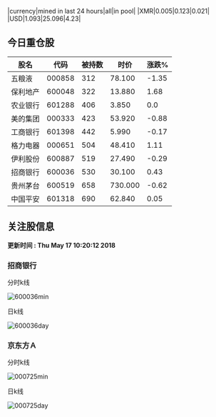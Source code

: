 |currency|mined in last 24 hours|all|in pool|
|XMR|0.005|0.123|0.021|
|USD|1.093|25.096|4.23|

## 今日重仓股 

|股名|代码|被持数|时价|涨跌%|
|---|---|---|---|---|
|五粮液|000858|312|78.100|-1.35|
|保利地产|600048|322|13.880|1.68|
|农业银行|601288|406|3.850|0.0|
|美的集团|000333|423|53.920|-0.88|
|工商银行|601398|442|5.990|-0.17|
|格力电器|000651|504|48.410|1.11|
|伊利股份|600887|519|27.490|-0.29|
|招商银行|600036|530|30.100|0.43|
|贵州茅台|600519|658|730.000|-0.62|
|中国平安|601318|690|62.840|0.05|

## 关注股信息
**更新时间 : Thu May 17 10:20:12 2018**
### 招商银行 
分时k线

![600036min](http://image.sinajs.cn/newchart/min/n/sh600036.gif)

日k线

![600036day](http://image.sinajs.cn/newchart/daily/n/sh600036.gif)

### 京东方Ａ 
分时k线

![000725min](http://image.sinajs.cn/newchart/min/n/sz000725.gif)

日k线

![000725day](http://image.sinajs.cn/newchart/daily/n/sz000725.gif)
